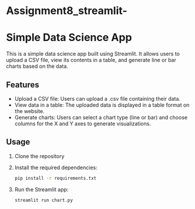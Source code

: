 # Assignment8_streamlit-

# Simple Data Science App

This is a simple data science app built using Streamlit. It allows users to upload a CSV file, view its contents in a table, and generate line or bar charts based on the data.

## Features

- Upload a CSV file: Users can upload a .csv file containing their data.
- View data in a table: The uploaded data is displayed in a table format on the website.
- Generate charts: Users can select a chart type (line or bar) and choose columns for the X and Y axes to generate visualizations.

## Usage

1. Clone the repository
2. Install the required dependencies:

    ``` bash 
    pip install -r requirements.txt
    ```

3.  Run the Streamlit app:

    ``` bash
    streamlit run chart.py
    ```

